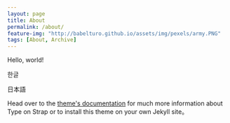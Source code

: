 ```yaml
---
layout: page
title: About
permalink: /about/
feature-img: "http://babelturo.github.io/assets/img/pexels/army.PNG"
tags: [About, Archive]
---
```


Hello, world!

한글

日本語

Head over to the [theme's documentation](https://github.io/sylhare/Type-on-Strap) for much more information about Type on Strap or to install this theme on your own Jekyll site。
